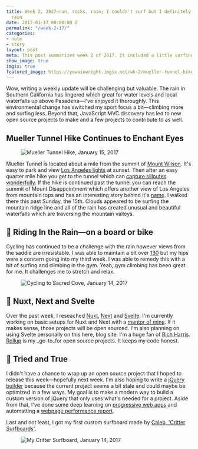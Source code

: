 ```yaml
---
title: Week 2, 2017—run, rocks, rain; I couldn't surf but I definitely played in the
  rain
date: 2017-01-17 00:00:00 Z
permalink: "/week-2-17/"
categories:
- note
- story
layout: post
meta: This post summarizes week 2 of 2017. It included a little surfing, rock climbing, running and definitely a lot of programming.
show_image: true
imgix: true
featured_image: https://yowainwright.imgix.net/wk-2/mueller-tunnel-hike-bw-2.jpg?fit=crop&w=700&auto=format
---
```


Wow, writing a weekly update will be challenging but valuable. The rain in Southern California has lingered which great for water levels and local waterfalls up above Pasadena—I've enjoyed it thoroughly. This environmental change has switched my sport focus a bit—climbing more and surfing less. Beyond that, JavaScript MVC discovery has led to new open source projects to make and a few projects to contribute to as well. 

## Mueller Tunnel Hike Continues to Enchant Eyes

<figure>
  <img src="//yowainwright.imgix.net/wk-2/mueller-tunnel-hike-bw-1.jpg?fit=crop&w=2000&h=2000&auto=format" alt="Mueller Tunnel Hike, January 15, 2017" />
</figure>

Mueller Tunnel is located about a mile from the summit of [Mount Wilson](https://www.mtwilson.edu/). It's easy to park and view [Los Angeles lights](https://www.instagram.com/p/5ey73zSf9Z/) at sunset. Then after an easy quarter mile hike you get to the tunnel which can [capture silloutes wonderfully](https://www.instagram.com/p/BL7mWWwDd_n/). If the hike is continued past the tunnel you can reach the summit of Mount Disappointment which offers another view of Los Angeles from mountain tops and has an interesting story behind it's [name](https://en.wikipedia.org/wiki/Mount_Disappointment_(California)). I walked there this past Sunday, the 15th. Clouds appeared to be surfing the mountain ridge line and all of the rain has created unusual and beautiful waterfalls which are traversing the mountain valleys.


## 🚴 Riding In the Rain—on a board or bike

Cycling has continued to be a challenge with the rain however views from the saddle are irresistable. I was able to maintain a bit over [130](https://www.strava.com/athletes/722335#interval?interval=201702&interval_type=week&chart_type=miles&year_offset=0) but my hips were a concern going into my third week. I was able to remedy this with a bit of surfing and climbing in the gym. Yeah, gym climbing has been great for me. It challenges me to stretch and relax. 

<figure class="width--content">
  <img src="//yowainwright.imgix.net/wk-2/sacred-cove.jpg?fit=crop&w=2000&h=1500&auto=format" alt="Cycling to Sacred Cove, January 14, 2017" />
</figure>

## 🦄 Nuxt, Next and Svelte

Over the past week, I reseached [Nuxt](https://nuxtjs.org/), [Next](https://zeit.co/blog/next) and [Svelte](https://svelte.technology/). I'm currently working on basic setups for Nuxt and Next with a [mentor of mine](https://github.com/briangonzalez/). If it makes sense, those projects will be open sourced. I'm also planning on using Svelte personally on this here, blog site. I'm a huge fan of [Rich Harris](https://github.com/Rich-Harris). [Rollup](https://github.com/rollup/rollup) is my _go-to_for open source projects. It keeps my code honest. 


## 🐘 Tried and True

I didn't have a chance to wrap up an open source project that I hoped to release this week—hopefully next week. I'm also hoping to write a [jQuery builder](https://www.npmjs.com/package/jquery-builder) because the current project seems a bit stale and could maybe be optimized in a few ways. My goal is to make a modern way to build a custom version of jQuery that only uses what's needed for a project. Aside from that, I've done some deep learning on [progressive web apps](https://developers.google.com/web/progressive-web-apps/) and automatting a [webpage performance report](http://danielmall.com/articles/how-to-make-a-performance-budget/).

Last and not least, I got my first custom surfboard made by [Caleb, 'Critter Surfboards'](https://www.instagram.com/critterssurfboards/).

<figure class="width--content">
  <img src="//yowainwright.imgix.net/wk-2/new-surfboard.jpg?fit=crop&w=700&h=700&auto=format" alt="My Critter Surfboard, January 14, 2017" />
</figure>

